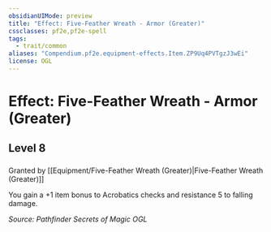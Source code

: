 ```yaml
---
obsidianUIMode: preview
title: "Effect: Five-Feather Wreath - Armor (Greater)"
cssclasses: pf2e,pf2e-spell
tags:
  - trait/common
aliases: "Compendium.pf2e.equipment-effects.Item.ZP9Uq4PVTgzJ3wEi"
license: OGL
---
```

# Effect: Five-Feather Wreath - Armor (Greater)
## Level 8
### 






Granted by [[Equipment/Five-Feather Wreath (Greater)|Five-Feather Wreath (Greater)]]

You gain a +1 item bonus to Acrobatics checks and resistance 5 to falling damage.

*Source: Pathfinder Secrets of Magic*
*OGL*
